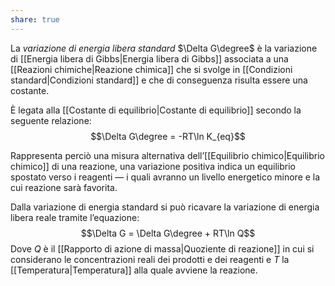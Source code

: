 ```yaml
---
share: true
---
```

La *variazione di energia libera standard* $\Delta G\degree$ è la variazione di [[Energia libera di Gibbs|Energia libera di Gibbs]] associata a una [[Reazioni chimiche|Reazione chimica]] che si svolge in [[Condizioni standard|Condizioni standard]] e che di conseguenza risulta essere una costante.

È legata alla [[Costante di equilibrio|Costante di equilibrio]] secondo la seguente relazione:
$$\Delta G\degree = -RT\ln K_{eq}$$

Rappresenta perciò una misura alternativa dell’[[Equilibrio chimico|Equilibrio chimico]] di una reazione, una variazione positiva indica un equilibrio spostato verso i reagenti — i quali avranno un livello energetico minore e la cui reazione sarà favorita.

Dalla variazione di energia standard si può ricavare la variazione di energia libera reale tramite l’equazione:
$$\Delta G = \Delta G\degree + RT\ln Q$$
Dove $Q$ è il [[Rapporto di azione di massa|Quoziente di reazione]] in cui si considerano le concentrazioni reali dei prodotti e dei reagenti e $T$ la [[Temperatura|Temperatura]] alla quale avviene la reazione.